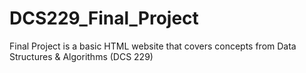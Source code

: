 # DCS229_Final_Project

Final Project is a basic HTML website that covers concepts from Data Structures & Algorithms (DCS 229)
